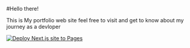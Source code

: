 #Hello there!

This is My portfolio web site feel free to visit and get to know about my journey as a devloper

[![Deploy Next.js site to Pages](https://github.com/uchamod/Portfolio-web-site/actions/workflows/nextjs.yml/badge.svg?branch=main)](https://github.com/uchamod/Portfolio-web-site/actions/workflows/nextjs.yml)
